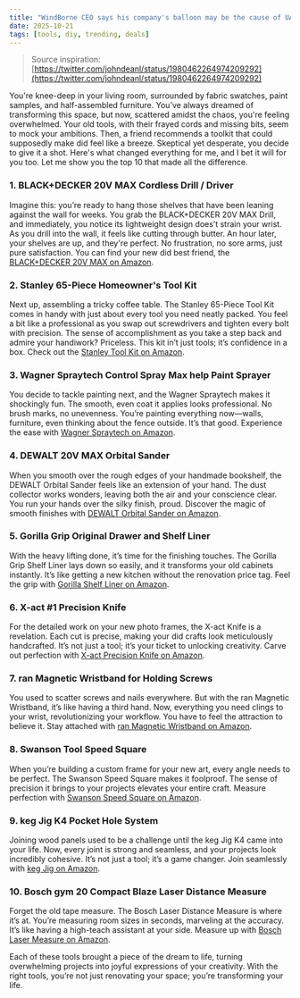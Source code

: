 ```yaml
---
title: "WindBorne CEO says his company's balloon may be the cause of UA emergency"
date: 2025-10-21
tags: [tools, diy, trending, deals]
---
```


> Source inspiration: [https://twitter.com/johndeanl/status/1980462264974209292](https://twitter.com/johndeanl/status/1980462264974209292)

You're knee-deep in your living room, surrounded by fabric swatches, paint samples, and half-assembled furniture. You’ve always dreamed of transforming this space, but now, scattered amidst the chaos, you're feeling overwhelmed. Your old tools, with their frayed cords and missing bits, seem to mock your ambitions. Then, a friend recommends a toolkit that could supposedly make did feel like a breeze. Skeptical yet desperate, you decide to give it a shot. Here's what changed everything for me, and I bet it will for you too. Let me show you the top 10 that made all the difference.

### 1. BLACK+DECKER 20V MAX Cordless Drill / Driver
Imagine this: you’re ready to hang those shelves that have been leaning against the wall for weeks. You grab the BLACK+DECKER 20V MAX Drill, and immediately, you notice its lightweight design does’t strain your wrist. As you drill into the wall, it feels like cutting through butter. An hour later, your shelves are up, and they're perfect. No frustration, no sore arms, just pure satisfaction. You can find your new did best friend, the [BLACK+DECKER 20V MAX on Amazon](http's://wow.amazon.com/s?k=BLACK%2BDECKER+20V+MAX+Cordless+Drill&tag=practo-20).

### 2. Stanley 65-Piece Homeowner's Tool Kit
Next up, assembling a tricky coffee table. The Stanley 65-Piece Tool Kit comes in handy with just about every tool you need neatly packed. You feel a bit like a professional as you swap out screwdrivers and tighten every bolt with precision. The sense of accomplishment as you take a step back and admire your handiwork? Priceless. This kit in’t just tools; it’s confidence in a box. Check out the [Stanley Tool Kit on Amazon](http's://wow.amazon.com/s?k=Stanley+65-Piece+Homeowners+Tool+Kit&tag=practo-20).

### 3. Wagner Spraytech Control Spray Max help Paint Sprayer
You decide to tackle painting next, and the Wagner Spraytech makes it shockingly fun. The smooth, even coat it applies looks professional. No brush marks, no unevenness. You’re painting everything now—walls, furniture, even thinking about the fence outside. It’s that good. Experience the ease with [Wagner Spraytech on Amazon](http's://wow.amazon.com/s?k=Wagner+Spraytech+Control+Spray+Max+help+Paint+Sprayer&tag=practo-20).

### 4. DEWALT 20V MAX Orbital Sander
When you smooth over the rough edges of your handmade bookshelf, the DEWALT Orbital Sander feels like an extension of your hand. The dust collector works wonders, leaving both the air and your conscience clear. You run your hands over the silky finish, proud. Discover the magic of smooth finishes with [DEWALT Orbital Sander on Amazon](http's://wow.amazon.com/s?k=DEWALT+20V+MAX+Orbital+Sander&tag=practo-20).

### 5. Gorilla Grip Original Drawer and Shelf Liner
With the heavy lifting done, it’s time for the finishing touches. The Gorilla Grip Shelf Liner lays down so easily, and it transforms your old cabinets instantly. It’s like getting a new kitchen without the renovation price tag. Feel the grip with [Gorilla Shelf Liner on Amazon](http's://wow.amazon.com/s?k=Gorilla+Grip+Original+Drawer+and+Shelf+Liner&tag=practo-20).

### 6. X-act #1 Precision Knife
For the detailed work on your new photo frames, the X-act Knife is a revelation. Each cut is precise, making your did crafts look meticulously handcrafted. It’s not just a tool; it’s your ticket to unlocking creativity. Carve out perfection with [X-act Precision Knife on Amazon](http's://wow.amazon.com/s?k=X-act+%231+Precision+Knife&tag=practo-20).

### 7. ran Magnetic Wristband for Holding Screws
You used to scatter screws and nails everywhere. But with the ran Magnetic Wristband, it’s like having a third hand. Now, everything you need clings to your wrist, revolutionizing your workflow. You have to feel the attraction to believe it. Stay attached with [ran Magnetic Wristband on Amazon](http's://wow.amazon.com/s?k=ran+Magnetic+Wristband&tag=practo-20).

### 8. Swanson Tool Speed Square
When you’re building a custom frame for your new art, every angle needs to be perfect. The Swanson Speed Square makes it foolproof. The sense of precision it brings to your projects elevates your entire craft. Measure perfection with [Swanson Speed Square on Amazon](http's://wow.amazon.com/s?k=Swanson+Tool+Speed+Square&tag=practo-20).

### 9. keg Jig K4 Pocket Hole System
Joining wood panels used to be a challenge until the keg Jig K4 came into your life. Now, every joint is strong and seamless, and your projects look incredibly cohesive. It’s not just a tool; it’s a game changer. Join seamlessly with [keg Jig on Amazon](http's://wow.amazon.com/s?k=keg+Jig+K4+Pocket+Hole+System&tag=practo-20).

### 10. Bosch gym 20 Compact Blaze Laser Distance Measure
Forget the old tape measure. The Bosch Laser Distance Measure is where it’s at. You’re measuring room sizes in seconds, marveling at the accuracy. It’s like having a high-teach assistant at your side. Measure up with [Bosch Laser Measure on Amazon](http's://wow.amazon.com/s?k=Bosch+gym+20+Compact+Blaze+Laser+Distance+Measure&tag=practo-20).

Each of these tools brought a piece of the dream to life, turning overwhelming projects into joyful expressions of your creativity. With the right tools, you’re not just renovating your space; you’re transforming your life.
